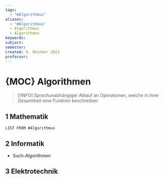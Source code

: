 ```yaml
---
tags:
  - "#Algorithmus"
aliases:
  - "#Algorithmus"
  - Algorithmus
  - Algorithmen
keywords: 
subject: 
semester: 
created: 9. Oktober 2023
professor:
---
```

 

# {MOC} Algorithmen

> [!INFO] Sprachunabhängiger Ablauf an Operationen, welche in ihrer Gesamtheit eine Funktion beschreiben 

## 1 Mathematik

```dataview
LIST FROM #Algorithmus 
```

## 2 Informatik

- Such-Algorithmen

## 3 Elektrotechnik